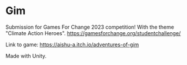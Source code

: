 # Gim
Submission for Games For Change 2023 competition! With the theme "Climate Action Heroes". 
https://gamesforchange.org/studentchallenge/

Link to game:
https://aishu-a.itch.io/adventures-of-gim

Made with Unity.
